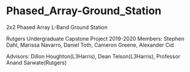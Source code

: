 # Phased_Array-Ground_Station
2x2 Phased Array L-Band Ground Station

Rutgers Undergraduate Capstone Project 2019-2020
Members: Stephen Dahl, Marissa Navarro, Daniel Toth, Cameron Greene, Alexander Cid

Advisors: Dillon Houghton(L3Harris), Dean Telson(L3Harris), Professor Anand Sarwate(Rutgers)
